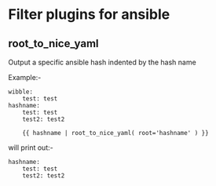 Filter plugins for ansible
==========================




root_to_nice_yaml
-----------------


Output a specific ansible hash indented by the hash name

Example:-


    wibble:
        test: test
    hashname:
        test: test
        test2: test2

        {{ hashname | root_to_nice_yaml( root='hashname' ) }}

will print out:-

    hashname:
        test: test
        test2: test2


